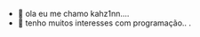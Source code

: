 - 👋 ola eu me chamo kahz1nn....
- 👀 tenho muitos interesses com programação..
.

<!---
kahz1nn/kahz1nn is a ✨ special ✨ repository because its `README.md` (this file) appears on your GitHub profile.
You can click the Preview link to take a look at your changes.
--->
